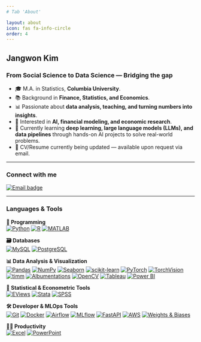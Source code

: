```yaml
---
# Tab 'About'

layout: about
icon: fas fa-info-circle
order: 4
---
```


## Jangwon Kim

### From Social Science to Data Science — Bridging the gap

- 🎓 M.A. in Statistics, **Columbia University**.
- 📚 Background in **Finance, Statistics, and Economics**.
- 📊 Passionate about **data analysis, teaching, and turning numbers into insights**.
- 🧠 Interested in **AI, financial modeling, and economic research**.
- 🌱 Currently learning **deep learning, large language models (LLMs), and data pipelines** through hands-on AI projects to solve real-world problems.
- 📄 CV/Resume currently being updated — available upon request via email.

---

### Connect with me

<a href="mailto:jwk143@gmail.com" target="_blank" rel="noopener noreferrer"><img src="https://img.shields.io/badge/Email-jwk143@gmail.com-red?style=flat&logo=gmail&logoColor=white" alt="Email badge"/></a>

---

### Languages & Tools

**🐍 Programming**
<br>
<a href="https://www.python.org" target="_blank" rel="noopener noreferrer"><img src="https://img.shields.io/badge/Python-3776AB?style=flat&logo=python&logoColor=white" alt="Python"/></a>
<a href="https://www.r-project.org/" target="_blank" rel="noopener noreferrer"><img src="https://img.shields.io/badge/R-276DC3?style=flat&logo=r&logoColor=white" alt="R"/></a>
<a href="https://www.mathworks.com/" target="_blank" rel="noopener noreferrer"><img src="https://img.shields.io/badge/MATLAB-0076A8?style=flat&logo=Mathworks&logoColor=white" alt="MATLAB"/></a>

**🗃️ Databases**
<br>
<a href="https://www.mysql.com/" target="_blank" rel="noopener noreferrer"><img src="https://img.shields.io/badge/MySQL-4479A1?style=flat&logo=mysql&logoColor=white" alt="MySQL"/></a>
<a href="https://www.postgresql.org/" target="_blank" rel="noopener noreferrer"><img src="https://img.shields.io/badge/PostgreSQL-336791?style=flat&logo=postgresql&logoColor=white" alt="PostgreSQL"/></a>

**📊 Data Analysis & Visualization**
<br>
<a href="https://pandas.pydata.org/" target="_blank" rel="noopener noreferrer"><img src="https://img.shields.io/badge/Pandas-150458?style=flat&logo=pandas&logoColor=white" alt="Pandas"/></a>
<a href="https://numpy.org/" target="_blank" rel="noopener noreferrer"><img src="https://img.shields.io/badge/NumPy-013243?style=flat&logo=numpy&logoColor=white" alt="NumPy"/></a>
<a href="https://seaborn.pydata.org/" target="_blank" rel="noopener noreferrer"><img src="https://img.shields.io/badge/Seaborn-0d1a26?style=flat&logo=python&logoColor=white" alt="Seaborn"/></a>
<a href="https://scikit-learn.org/" target="_blank" rel="noopener noreferrer"><img src="https://img.shields.io/badge/scikit--learn-F7931E?style=flat&logo=scikitlearn&logoColor=white" alt="scikit-learn"/></a>
<a href="https://pytorch.org/" target="_blank" rel="noopener noreferrer"><img src="https://img.shields.io/badge/PyTorch-EE4C2C?style=flat&logo=pytorch&logoColor=white" alt="PyTorch"/></a>
<a href="https://pytorch.org/vision/stable/index.html" target="_blank" rel="noopener noreferrer"><img src="https://img.shields.io/badge/TorchVision-EE4C2C?style=flat&logo=pytorch&logoColor=white" alt="TorchVision"/></a>
<a href="https://huggingface.co/timm" target="_blank" rel="noopener noreferrer"><img src="https://img.shields.io/badge/timm-FF6F00?style=flat&logo=pytorch&logoColor=white" alt="timm"/></a>
<a href="https://albumentations.ai/" target="_blank" rel="noopener noreferrer"><img src="https://img.shields.io/badge/Albumentations-FF6F00?style=flat" alt="Albumentations"/></a>
<a href="https://opencv.org/" target="_blank" rel="noopener noreferrer"><img src="https://img.shields.io/badge/OpenCV-5C3EE8?style=flat&logo=opencv&logoColor=white" alt="OpenCV"/></a>
<a href="https://www.tableau.com/" target="_blank" rel="noopener noreferrer"><img src="https://img.shields.io/badge/Tableau-E97627?style=flat&logo=tableau&logoColor=white" alt="Tableau"/></a>
<a href="https://powerbi.microsoft.com/" target="_blank" rel="noopener noreferrer"><img src="https://img.shields.io/badge/Power%20BI-F2C811?style=flat&logo=powerbi&logoColor=black" alt="Power BI"/></a>

**🧮 Statistical & Econometric Tools**
<br>
<a href="https://www.eviews.com/" target="_blank" rel="noopener noreferrer"><img src="https://img.shields.io/badge/EViews-003B6F?style=flat" alt="EViews"/></a>
<a href="https://www.stata.com/" target="_blank" rel="noopener noreferrer"><img src="https://img.shields.io/badge/Stata-1E5AA8?style=flat" alt="Stata"/></a>
<a href="https://www.ibm.com/products/spss-statistics" target="_blank" rel="noopener noreferrer"><img src="https://img.shields.io/badge/SPSS-00274C?style=flat" alt="SPSS"/></a>

**🛠️ Developer & MLOps Tools**
<br>
<a href="https://git-scm.com/" target="_blank" rel="noopener noreferrer"><img src="https://img.shields.io/badge/Git-F05032?style=flat&logo=git&logoColor=white" alt="Git"/></a>
<a href="https://www.docker.com/" target="_blank" rel="noopener noreferrer"><img src="https://img.shields.io/badge/Docker-2496ED?style=flat&logo=docker&logoColor=white" alt="Docker"/></a>
<a href="https://airflow.apache.org/" target="_blank" rel="noopener noreferrer"><img src="https://img.shields.io/badge/Apache_Airflow-017CEE?style=flat&logo=apacheairflow&logoColor=white" alt="Airflow"/></a>
<a href="https://mlflow.org/" target="_blank" rel="noopener noreferrer"><img src="https://img.shields.io/badge/MLflow-0194E2?style=flat" alt="MLflow"/></a>
<a href="https://fastapi.tiangolo.com/" target="_blank" rel="noopener noreferrer"><img src="https://img.shields.io/badge/FastAPI-009688?style=flat&logo=fastapi&logoColor=white" alt="FastAPI"/></a>
<a href="https://aws.amazon.com/" target="_blank" rel="noopener noreferrer"><img src="https://img.shields.io/badge/AWS-232F3E?style=flat&logo=amazonaws&logoColor=white" alt="AWS"/></a>
<a href="https://wandb.ai/" target="_blank" rel="noopener noreferrer"><img src="https://img.shields.io/badge/Weights%20%26%20Biases-FFBE00?style=flat&logo=weightsandbiases&logoColor=black" alt="Weights & Biases"/></a>

**🧑‍💼 Productivity**
<br>
<a href="https://www.microsoft.com/en-us/microsoft-365/excel" target="_blank" rel="noopener noreferrer"><img src="https://img.shields.io/badge/Excel-217346?style=flat&logo=microsoft-excel&logoColor=white" alt="Excel"/></a>
<a href="https://www.microsoft.com/en-us/microsoft-365/powerpoint" target="_blank" rel="noopener noreferrer"><img src="https://img.shields.io/badge/PowerPoint-B7472A?style=flat&logo=microsoft-powerpoint&logoColor=white" alt="PowerPoint"/></a>

